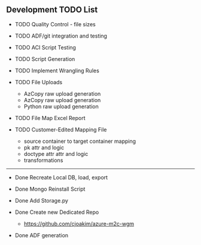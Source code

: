 ## Development TODO List

- TODO Quality Control - file sizes

- TODO ADF/git integration and testing
- TODO ACI Script Testing
- TODO Script Generation
- TODO Implement Wrangling Rules

- TODO File Uploads
  - AzCopy raw upload generation
  - AzCopy raw upload generation
  - Python raw upload generation

- TODO File Map Excel Report

- TODO Customer-Edited Mapping File
  - source container to target container mapping
  - pk attr and logic
  - doctype attr attr and logic
  - transformations

---

- Done Recreate Local DB, load, export
- Done Mongo Reinstall Script

- Done Add Storage.py
- Done Create new Dedicated Repo
  - https://github.com/cjoakim/azure-m2c-wgm
- Done ADF generation 
